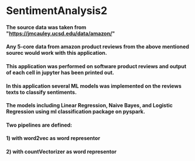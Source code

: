 # SentimentAnalysis2

#### The source data was taken from "https://jmcauley.ucsd.edu/data/amazon/" 
#### Any 5-core data from amazon product reviews from the above mentioned sourec would work with this application.
#### This application was performed on software product reviews and output of each cell in jupyter has been printed out.
#### In this application several ML models was implemented on the reviews texts to classify sentiments.
#### The models including Linear Regression, Naive Bayes, and Logistic Regression using ml classification package on pyspark.
#### Two pipelines are defined: 
####                           1) with word2vec as word representor 
####                           2) with countVectorizer as word representor

